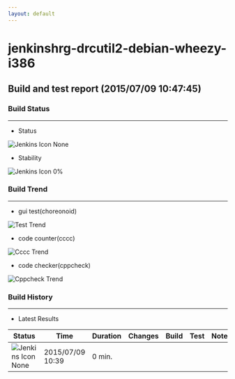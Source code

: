 ```yaml
---
layout: default
---
```

# jenkinshrg-drcutil2-debian-wheezy-i386
## Build and test report (2015/07/09 10:47:45)
### Build Status
___
* Status
  
![Jenkins Icon](http://jenkinshrg.github.io/images/48x48/notbuilt_anime.png)
None
  
* Stability
  
![Jenkins Icon](http://jenkinshrg.github.io/images/48x48/health-00to19.png)
0%
  
### Build Trend
___
* gui test(choreonoid)
  
![Test Trend](http://jenkinshrg.github.io/jenkinshrg-drcutil2-debian-wheezy-i386/test.png)
  
* code counter(cccc)
  
![Cccc Trend](http://jenkinshrg.github.io/jenkinshrg-drcutil2-debian-wheezy-i386/cccc.png)
  
* code checker(cppcheck)
  
![Cppcheck Trend](http://jenkinshrg.github.io/jenkinshrg-drcutil2-debian-wheezy-i386/cppcheck.png)
  
### Build History
___
* Latest Results
  
|Status|Time|Duration|Changes|Build|Test|Note|
|---|---|---|---|---|---|---|
|![Jenkins Icon](http://jenkinshrg.github.io/images/24x24/nobuilt.png)None|2015/07/09 10:39|0 min.|||| |
